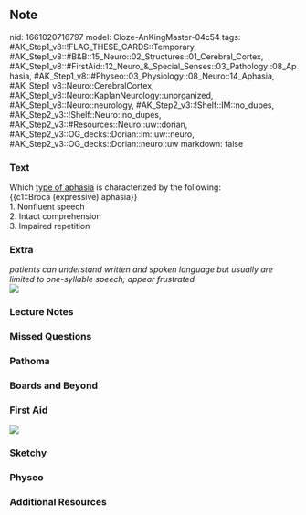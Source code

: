 ## Note
nid: 1661020716797
model: Cloze-AnKingMaster-04c54
tags: #AK_Step1_v8::!FLAG_THESE_CARDS::Temporary, #AK_Step1_v8::#B&B::15_Neuro::02_Structures::01_Cerebral_Cortex, #AK_Step1_v8::#FirstAid::12_Neuro_&_Special_Senses::03_Pathology::08_Aphasia, #AK_Step1_v8::#Physeo::03_Physiology::08_Neuro::14_Aphasia, #AK_Step1_v8::Neuro::CerebralCortex, #AK_Step1_v8::Neuro::KaplanNeurology::unorganized, #AK_Step1_v8::Neuro::neurology, #AK_Step2_v3::!Shelf::IM::no_dupes, #AK_Step2_v3::!Shelf::Neuro::no_dupes, #AK_Step2_v3::#Resources::Neuro::uw::dorian, #AK_Step2_v3::OG_decks::Dorian::im::uw::neuro, #AK_Step2_v3::OG_decks::Dorian::neuro::uw
markdown: false

### Text
<div>
  Which <u>type of aphasia</u> is characterized by the following:
</div>
<div>
  {{c1::Broca (expressive) aphasia}}
</div>
<div>
  1. Nonfluent speech
</div>
<div>
  2. Intact comprehension
</div>
<div>
  3. Impaired repetition
</div>

### Extra
<div>
  <i>patients can understand written and spoken language but
  usually are limited to one-syllable speech; appear frustrated</i>
</div>
<div><img src="paste-336819925287413.jpg"></div>

### Lecture Notes


### Missed Questions


### Pathoma


### Boards and Beyond


### First Aid
<img src="tmpRbAiwX.png">

### Sketchy


### Physeo


### Additional Resources

